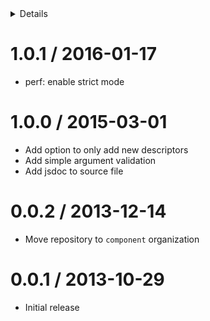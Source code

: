 <!-- START doctoc generated TOC please keep comment here to allow auto update -->
<!-- DON'T EDIT THIS SECTION, INSTEAD RE-RUN doctoc TO UPDATE -->
<details>
<summary>Details</summary>

- [1.0.1 / 2016-01-17](#101--2016-01-17)
- [1.0.0 / 2015-03-01](#100--2015-03-01)
- [0.0.2 / 2013-12-14](#002--2013-12-14)
- [0.0.1 / 2013-10-29](#001--2013-10-29)

</details>
<!-- END doctoc generated TOC please keep comment here to allow auto update -->

1.0.1 / 2016-01-17
==================

  * perf: enable strict mode

1.0.0 / 2015-03-01
==================

  * Add option to only add new descriptors
  * Add simple argument validation
  * Add jsdoc to source file

0.0.2 / 2013-12-14
==================

  * Move repository to `component` organization

0.0.1 / 2013-10-29
==================

  * Initial release
